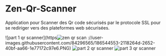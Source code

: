 # Zen-Qr-Scanner
Application pour Scanner des Qr code sécurisés par le protocole SSL pour se rediriger vers des plateformes web sécurisées.

![part 1 qr scanner](https![zen qr scan](https://user-images.githubusercontent.com/84296565/186545263-a2331e5d-d6d6-4415-8e90-afc2e53b62b9.png)
://user-images.githubusercontent.com/84296565/186544553-2118264d-2652-40bf-aa66-1e77172c97e6.PNG)
![part 2 qr scanner](https://user-images.githubusercontent.com/84296565/186544564-2a3f348c-3906-4aef-bd12-40a4f9eb209d.PNG)
![part 3 qr scanner](https://user-images.githubusercontent.com/84296565/186544578-14c6fdee-183a-45c2-ac07-1ae398b19b70.PNG)
